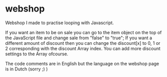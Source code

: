 # webshop
Webshop I made to practise looping with Javascript. 

If you want an item to be on sale you can go to the item object on the top of the JavaScript file and change sale from "false" to "true"; 
If you want a different amount of discount then you can change the discount[x] to 0, 1 or 2 corresponding with the discount Array index. You can 
add more discount settings to the Array ofcourse. 

The code comments are in English but the language on the webshop page is in Dutch (sorry ;) )
